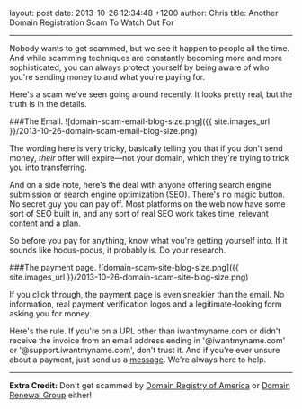 layout: post
date: 2013-10-26 12:34:48 +1200
author: Chris
title: Another Domain Registration Scam To Watch Out For


----

<!-- excerpt -->

Nobody wants to get scammed, but we see it happen to people all the time. And while scamming techniques are constantly becoming more and more sophisticated, you can always protect yourself by being aware of who you're sending money to and what you're paying for. 

Here's a scam we've seen going around recently. It looks pretty real, but the truth is in the details.

<!-- /excerpt -->

###The Email.
![domain-scam-email-blog-size.png]({{ site.images_url }}/2013-10-26-domain-scam-email-blog-size.png)

The wording here is very tricky, basically telling you that if you don't send money, *their* offer will expire—not your domain, which they're trying to trick you into transferring.

And on a side note, here's the deal with anyone offering search engine submission or search engine optimization (SEO). There's no magic button. No secret guy you can pay off. Most platforms on the web now have some sort of SEO built in, and any sort of real SEO work takes time, relevant content and a plan. 

So before you pay for anything, know what you're getting yourself into. If it sounds like hocus-pocus, it probably is. Do your research.

###The payment page. 
![domain-scam-site-blog-size.png]({{ site.images_url }}/2013-10-26-domain-scam-site-blog-size.png)

If you click through, the payment page is even sneakier than the email. No information, real payment verification logos and a legitimate-looking form asking you for money.

Here's the rule. If you're on a URL other than iwantmyname.com or didn't receive the invoice from an email address ending in '@iwantmyname.com' or '@support.iwantmyname.com', don't trust it. And if you're ever unsure about a payment, just send us a [message](https://iwantmyname.com/support). We're always here to help.

***

**Extra Credit:** Don't get scammed by [Domain Registry of America](https://iwantmyname.com/blog/2013/10/dont-get-scammed-by-domain-registry-of-america.html) or [Domain Renewal Group](https://iwantmyname.com/blog/2012/06/beware-of-domain-renewal-scams.html) either!
